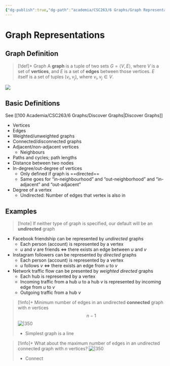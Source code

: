```yaml
---
{"dg-publish":true,"dg-path":"academia/CSC263/6 Graphs/Graph Representations.md","permalink":"/academia/csc-263/6-graphs/graph-representations/","tags":["cs","lecture","note","university"],"created":"2025-02-26T02:37:27.180-05:00","updated":"2025-03-03T19:19:36.547-05:00"}
---
```



# Graph Representations

## Graph Definition

> [!def]+ Graph
> A **graph** is a tuple of two sets $G = \langle V, E \rangle$, where $V$ is a set of **vertices**, and $E$ is a set of **edges** between those vertices.
> $E$ itself is a set of tuples $(v_{i}, v_{j})$, where $v_{i}, v_{j} \in V$.

![](https://i.imgur.com/ItxHzhR.png)

## Basic Definitions

See [[100 Academia/CSC263/6 Graphs/Discover Graphs\|Discover Graphs]]

- Vertices
- Edges
- Weighted/unweighted graphs
- Connected/disconnected graphs
- Adjacent/non-adjacent vertices
    - Neighbours
- Paths and cycles; path lengths
- Distance between two nodes
- In-degree/out-degree of vertices
    - Only defined if graph is ==directed==
    - Same goes for “in-neighbourhood” and “out-neighborhood” and “in-adjacent” and “out-adjacent”
- Degree of a vertex
    - Undirected: Number of edges that vertex is also in

## Examples

> [!note] If neither type of graph is specified, our default will be an **undirected** graph

- Facebook friendship can be represented by *undirected* graphs
    - Each person (account) is represented by a vertex
    - $u$ and $v$ are friends $\iff$ there exists an edge between $u$ and $v$
- Instagram followers can be represented by *directed* graphs
    - Each person (account) is represented by a vertex
    - $u$ follows $v$ $\iff$ there exists an edge from $u$ to $v$
- Network traffic flow can be presented by *weighted directed* graphs
    - Each hub is represented by a vertex
    - Incoming traffic from a hub $u$ to a hub $v$ is represented by incoming edge from $u$ to $v$
    - Outgoing traffic from a hub $v$

> [!info]+ Minimum number of edges in an undirected **connected** graph with $n$ vertices
> $$n - 1$$
> ![|350](https://i.imgur.com/qXZ70gk.png)
> - Simplest graph is a line

> [!info]+ What about the maximum number of edges in an undirected connected graph with $n$ vertices?
> ![|350](https://i.imgur.com/aqe8atx.png)
> - Connect
